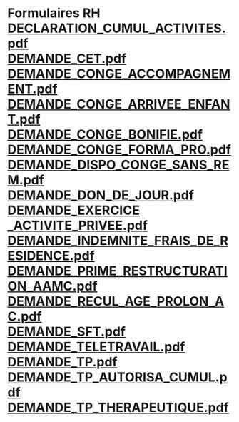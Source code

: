 # Formulaires RH<br>[DECLARATION_CUMUL_ACTIVITES.pdf](https://raw.githubusercontent.com/CISIRH/espace-noyau/main/Noyau%20RH%20FPE/Formulaires%20RH/DECLARATION_CUMUL_ACTIVITES.pdf)<br>[DEMANDE_CET.pdf](https://raw.githubusercontent.com/CISIRH/espace-noyau/main/Noyau%20RH%20FPE/Formulaires%20RH/DEMANDE_CET.pdf)<br>[DEMANDE_CONGE_ACCOMPAGNEMENT.pdf](https://raw.githubusercontent.com/CISIRH/espace-noyau/main/Noyau%20RH%20FPE/Formulaires%20RH/DEMANDE_CONGE_ACCOMPAGNEMENT.pdf)<br>[DEMANDE_CONGE_ARRIVEE_ENFANT.pdf](https://raw.githubusercontent.com/CISIRH/espace-noyau/main/Noyau%20RH%20FPE/Formulaires%20RH/DEMANDE_CONGE_ARRIVEE_ENFANT.pdf)<br>[DEMANDE_CONGE_BONIFIE.pdf](https://raw.githubusercontent.com/CISIRH/espace-noyau/main/Noyau%20RH%20FPE/Formulaires%20RH/DEMANDE_CONGE_BONIFIE.pdf)<br>[DEMANDE_CONGE_FORMA_PRO.pdf](https://raw.githubusercontent.com/CISIRH/espace-noyau/main/Noyau%20RH%20FPE/Formulaires%20RH/DEMANDE_CONGE_FORMA_PRO.pdf)<br>[DEMANDE_DISPO_CONGE_SANS_REM.pdf](https://raw.githubusercontent.com/CISIRH/espace-noyau/main/Noyau%20RH%20FPE/Formulaires%20RH/DEMANDE_DISPO_CONGE_SANS_REM.pdf)<br>[DEMANDE_DON_DE_JOUR.pdf](https://raw.githubusercontent.com/CISIRH/espace-noyau/main/Noyau%20RH%20FPE/Formulaires%20RH/DEMANDE_DON_DE_JOUR.pdf)<br>[DEMANDE_EXERCICE _ACTIVITE_PRIVEE.pdf](https://raw.githubusercontent.com/CISIRH/espace-noyau/main/Noyau%20RH%20FPE/Formulaires%20RH/DEMANDE_EXERCICE%20_ACTIVITE_PRIVEE.pdf)<br>[DEMANDE_INDEMNITE_FRAIS_DE_RESIDENCE.pdf](https://raw.githubusercontent.com/CISIRH/espace-noyau/main/Noyau%20RH%20FPE/Formulaires%20RH/DEMANDE_INDEMNITE_FRAIS_DE_RESIDENCE.pdf)<br>[DEMANDE_PRIME_RESTRUCTURATION_AAMC.pdf](https://raw.githubusercontent.com/CISIRH/espace-noyau/main/Noyau%20RH%20FPE/Formulaires%20RH/DEMANDE_PRIME_RESTRUCTURATION_AAMC.pdf)<br>[DEMANDE_RECUL_AGE_PROLON_AC.pdf](https://raw.githubusercontent.com/CISIRH/espace-noyau/main/Noyau%20RH%20FPE/Formulaires%20RH/DEMANDE_RECUL_AGE_PROLON_AC.pdf)<br>[DEMANDE_SFT.pdf](https://raw.githubusercontent.com/CISIRH/espace-noyau/main/Noyau%20RH%20FPE/Formulaires%20RH/DEMANDE_SFT.pdf)<br>[DEMANDE_TELETRAVAIL.pdf](https://raw.githubusercontent.com/CISIRH/espace-noyau/main/Noyau%20RH%20FPE/Formulaires%20RH/DEMANDE_TELETRAVAIL.pdf)<br>[DEMANDE_TP.pdf](https://raw.githubusercontent.com/CISIRH/espace-noyau/main/Noyau%20RH%20FPE/Formulaires%20RH/DEMANDE_TP.pdf)<br>[DEMANDE_TP_AUTORISA_CUMUL.pdf](https://raw.githubusercontent.com/CISIRH/espace-noyau/main/Noyau%20RH%20FPE/Formulaires%20RH/DEMANDE_TP_AUTORISA_CUMUL.pdf)<br>[DEMANDE_TP_THERAPEUTIQUE.pdf](https://raw.githubusercontent.com/CISIRH/espace-noyau/main/Noyau%20RH%20FPE/Formulaires%20RH/DEMANDE_TP_THERAPEUTIQUE.pdf)<br>